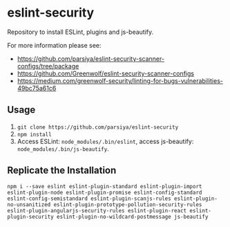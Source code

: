 # eslint-security
Repository to install ESLint, plugins and js-beautify.

For more information please see:

* https://github.com/parsiya/eslint-security-scanner-configs/tree/package
* https://github.com/Greenwolf/eslint-security-scanner-configs
* https://medium.com/greenwolf-security/linting-for-bugs-vulnerabilities-49bc75a61c6

## Usage

1. `git clone https://github.com/parsiya/eslint-security`
2. `npm install`
3. Access ESLint: `node_modules/.bin/eslint`, access js-beautify: `node_modules/.bin/js-beautify`.

## Replicate the Installation

```
npm i --save eslint eslint-plugin-standard eslint-plugin-import eslint-plugin-node eslint-plugin-promise eslint-config-standard eslint-config-semistandard eslint-plugin-scanjs-rules eslint-plugin-no-unsanitized eslint-plugin-prototype-pollution-security-rules eslint-plugin-angularjs-security-rules eslint-plugin-react eslint-plugin-security eslint-plugin-no-wildcard-postmessage js-beautify
```
